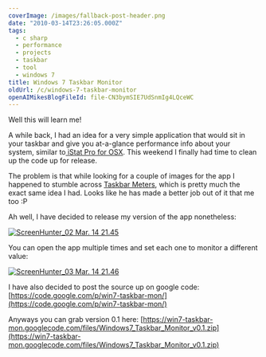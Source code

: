 ```yaml
---
coverImage: /images/fallback-post-header.png
date: "2010-03-14T23:26:05.000Z"
tags:
  - c sharp
  - performance
  - projects
  - taskbar
  - tool
  - windows 7
title: Windows 7 Taskbar Monitor
oldUrl: /c/windows-7-taskbar-monitor
openAIMikesBlogFileId: file-CN3bymSIE7UdSnmIg4LQceWC
---
```


Well this will learn me!

A while back, I had an idea for a very simple application that would sit in your taskbar and give you at-a-glance performance info about your system, similar to[ iStat Pro for OSX](https://www.islayer.com/apps/istatpro/). This weekend I finally had time to clean up the code up for release.

<!-- more -->

The problem is that while looking for a couple of images for the app I happened to stumble across [Taskbar Meters](https://taskbarmeters.codeplex.com/), which is pretty much the exact same idea I had. Looks like he has made a better job out of it that me too :P

Ah well, I have decided to release my version of the app nonetheless:

[![](https://www.mikecann.blog/wp-content/uploads/2010/03/ScreenHunter_02-Mar.-14-21.45.gif "ScreenHunter_02 Mar. 14 21.45")](https://www.mikecann.blog/wp-content/uploads/2010/03/ScreenHunter_02-Mar.-14-21.45.gif)

You can open the app multiple times and set each one to monitor a different value:

[![](https://www.mikecann.blog/wp-content/uploads/2010/03/ScreenHunter_03-Mar.-14-21.46.gif "ScreenHunter_03 Mar. 14 21.46")](https://www.mikecann.blog/wp-content/uploads/2010/03/ScreenHunter_03-Mar.-14-21.46.gif)

I have also decided to post the source up on google code: [https://code.google.com/p/win7-taskbar-mon/](https://code.google.com/p/win7-taskbar-mon/)

Anyways you can grab version 0.1 here: [https://win7-taskbar-mon.googlecode.com/files/Windows7_Taskbar_Monitor_v0.1.zip](https://win7-taskbar-mon.googlecode.com/files/Windows7_Taskbar_Monitor_v0.1.zip)
